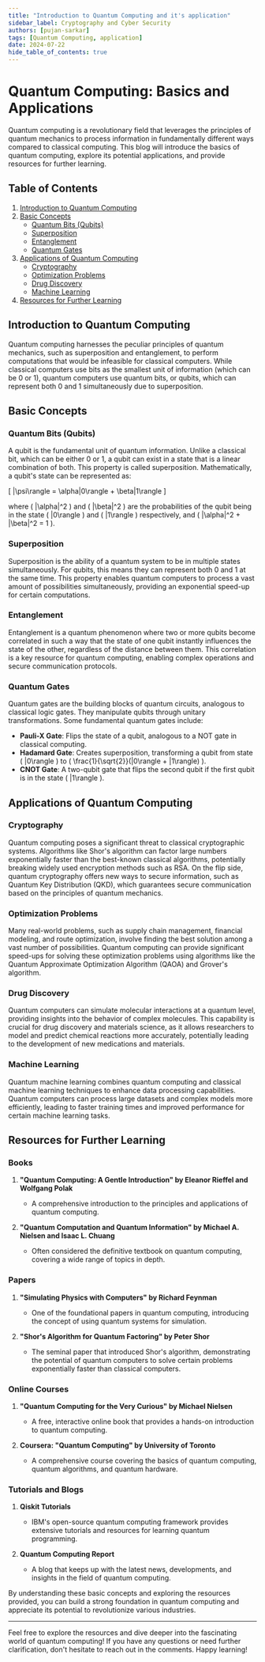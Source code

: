 ```yaml
---
title: "Introduction to Quantum Computing and it's application"
sidebar_label: Cryptography and Cyber Security
authors: [pujan-sarkar]
tags: [Quantum Computing, application]
date: 2024-07-22
hide_table_of_contents: true
---
```


# Quantum Computing: Basics and Applications

Quantum computing is a revolutionary field that leverages the principles of quantum mechanics to process information in fundamentally different ways compared to classical computing. This blog will introduce the basics of quantum computing, explore its potential applications, and provide resources for further learning.

## Table of Contents
1. [Introduction to Quantum Computing](#introduction-to-quantum-computing)
2. [Basic Concepts](#basic-concepts)
   - [Quantum Bits (Qubits)](#quantum-bits-qubits)
   - [Superposition](#superposition)
   - [Entanglement](#entanglement)
   - [Quantum Gates](#quantum-gates)
3. [Applications of Quantum Computing](#applications-of-quantum-computing)
   - [Cryptography](#cryptography)
   - [Optimization Problems](#optimization-problems)
   - [Drug Discovery](#drug-discovery)
   - [Machine Learning](#machine-learning)
4. [Resources for Further Learning](#resources-for-further-learning)

## Introduction to Quantum Computing

Quantum computing harnesses the peculiar principles of quantum mechanics, such as superposition and entanglement, to perform computations that would be infeasible for classical computers. While classical computers use bits as the smallest unit of information (which can be 0 or 1), quantum computers use quantum bits, or qubits, which can represent both 0 and 1 simultaneously due to superposition.

## Basic Concepts

### Quantum Bits (Qubits)

A qubit is the fundamental unit of quantum information. Unlike a classical bit, which can be either 0 or 1, a qubit can exist in a state that is a linear combination of both. This property is called superposition. Mathematically, a qubit's state can be represented as:

\[ |\psi\rangle = \alpha|0\rangle + \beta|1\rangle \]

where \( |\alpha|^2 \) and \( |\beta|^2 \) are the probabilities of the qubit being in the state \( |0\rangle \) and \( |1\rangle \) respectively, and \( |\alpha|^2 + |\beta|^2 = 1 \).

### Superposition

Superposition is the ability of a quantum system to be in multiple states simultaneously. For qubits, this means they can represent both 0 and 1 at the same time. This property enables quantum computers to process a vast amount of possibilities simultaneously, providing an exponential speed-up for certain computations.

### Entanglement

Entanglement is a quantum phenomenon where two or more qubits become correlated in such a way that the state of one qubit instantly influences the state of the other, regardless of the distance between them. This correlation is a key resource for quantum computing, enabling complex operations and secure communication protocols.

### Quantum Gates

Quantum gates are the building blocks of quantum circuits, analogous to classical logic gates. They manipulate qubits through unitary transformations. Some fundamental quantum gates include:

- **Pauli-X Gate**: Flips the state of a qubit, analogous to a NOT gate in classical computing.
- **Hadamard Gate**: Creates superposition, transforming a qubit from state \( |0\rangle \) to \( \frac{1}{\sqrt{2}}(|0\rangle + |1\rangle) \).
- **CNOT Gate**: A two-qubit gate that flips the second qubit if the first qubit is in the state \( |1\rangle \).

## Applications of Quantum Computing

### Cryptography

Quantum computing poses a significant threat to classical cryptographic systems. Algorithms like Shor's algorithm can factor large numbers exponentially faster than the best-known classical algorithms, potentially breaking widely used encryption methods such as RSA. On the flip side, quantum cryptography offers new ways to secure information, such as Quantum Key Distribution (QKD), which guarantees secure communication based on the principles of quantum mechanics.

### Optimization Problems

Many real-world problems, such as supply chain management, financial modeling, and route optimization, involve finding the best solution among a vast number of possibilities. Quantum computing can provide significant speed-ups for solving these optimization problems using algorithms like the Quantum Approximate Optimization Algorithm (QAOA) and Grover's algorithm.

### Drug Discovery

Quantum computers can simulate molecular interactions at a quantum level, providing insights into the behavior of complex molecules. This capability is crucial for drug discovery and materials science, as it allows researchers to model and predict chemical reactions more accurately, potentially leading to the development of new medications and materials.

### Machine Learning

Quantum machine learning combines quantum computing and classical machine learning techniques to enhance data processing capabilities. Quantum computers can process large datasets and complex models more efficiently, leading to faster training times and improved performance for certain machine learning tasks.

## Resources for Further Learning

### Books
1. **"Quantum Computing: A Gentle Introduction" by Eleanor Rieffel and Wolfgang Polak**
   - A comprehensive introduction to the principles and applications of quantum computing.

2. **"Quantum Computation and Quantum Information" by Michael A. Nielsen and Isaac L. Chuang**
   - Often considered the definitive textbook on quantum computing, covering a wide range of topics in depth.

### Papers
1. **"Simulating Physics with Computers" by Richard Feynman**
   - One of the foundational papers in quantum computing, introducing the concept of using quantum systems for simulation.

2. **"Shor's Algorithm for Quantum Factoring" by Peter Shor**
   - The seminal paper that introduced Shor's algorithm, demonstrating the potential of quantum computers to solve certain problems exponentially faster than classical computers.

### Online Courses
1. **"Quantum Computing for the Very Curious" by Michael Nielsen**
   - A free, interactive online book that provides a hands-on introduction to quantum computing.

2. **Coursera: "Quantum Computing" by University of Toronto**
   - A comprehensive course covering the basics of quantum computing, quantum algorithms, and quantum hardware.

### Tutorials and Blogs
1. **Qiskit Tutorials**
   - IBM's open-source quantum computing framework provides extensive tutorials and resources for learning quantum programming.
   
2. **Quantum Computing Report**
   - A blog that keeps up with the latest news, developments, and insights in the field of quantum computing.

By understanding these basic concepts and exploring the resources provided, you can build a strong foundation in quantum computing and appreciate its potential to revolutionize various industries.

---

Feel free to explore the resources and dive deeper into the fascinating world of quantum computing! If you have any questions or need further clarification, don't hesitate to reach out in the comments. Happy learning!
